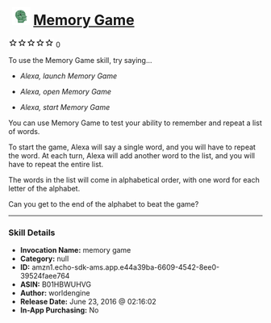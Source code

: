 # &nbsp;<img src="skill_icon" alt="Memory Game icon" width="36"> [Memory Game](http://alexa.amazon.com/#skills/amzn1.echo-sdk-ams.app.e44a39ba-6609-4542-8ee0-39524faee764)
![0 stars](../../images/ic_star_border_black_18dp_1x.png)![0 stars](../../images/ic_star_border_black_18dp_1x.png)![0 stars](../../images/ic_star_border_black_18dp_1x.png)![0 stars](../../images/ic_star_border_black_18dp_1x.png)![0 stars](../../images/ic_star_border_black_18dp_1x.png) 0

To use the Memory Game skill, try saying...

* *Alexa, launch Memory Game*

* *Alexa, open Memory Game*

* *Alexa, start Memory Game*

You can use Memory Game to test your ability to remember and repeat a list of words. 

To start the game, Alexa will say a single word, and you will have to repeat the word. At each turn, Alexa will add another word to the list, and you will have to repeat the entire list. 

The words in the list will come in alphabetical order, with one word for each letter of the alphabet. 

Can you get to the end of the alphabet to beat the game?

***

### Skill Details

* **Invocation Name:** memory game
* **Category:** null
* **ID:** amzn1.echo-sdk-ams.app.e44a39ba-6609-4542-8ee0-39524faee764
* **ASIN:** B01HBWUHVG
* **Author:** worldengine
* **Release Date:** June 23, 2016 @ 02:16:02
* **In-App Purchasing:** No

